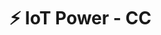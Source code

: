 # ⚡ IoT Power - CC

<script>
window.location.href = "https://wiki.luatos.org/iotpower/cc/index.html";
</script>

